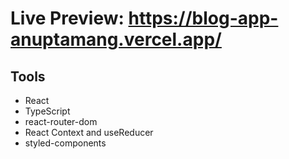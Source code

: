 # Live Preview: https://blog-app-anuptamang.vercel.app/

## Tools

- React
- TypeScript
- react-router-dom
- React Context and useReducer
- styled-components
